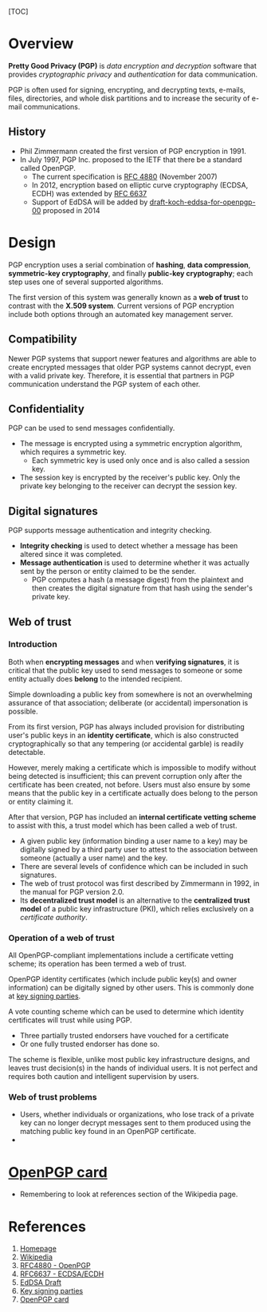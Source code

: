 [TOC]

# Overview
**Pretty Good Privacy (PGP)** is *data encryption and decryption* software that provides *cryptographic privacy* and *authentication* for data communication.

PGP is often used for signing, encrypting, and decrypting texts, e-mails, files, directories, and whole disk partitions and to increase the security of e-mail communications.

## History
- Phil Zimmermann created the first version of PGP encryption in 1991.
- In July 1997, PGP Inc. proposed to the IETF that there be a standard called OpenPGP.
	+ The current specification is [RFC 4880][3] (November 2007)
	+ In 2012, encryption based on elliptic curve cryptography (ECDSA, ECDH) was extended by [RFC 6637][4]
	+ Support of EdDSA will be added by [draft-koch-eddsa-for-openpgp-00][1] proposed in 2014

# Design
PGP encryption uses a serial combination of **hashing**, **data compression**, **symmetric-key cryptography**, and finally **public-key cryptography**; each step uses one of several supported algorithms.

The first version of this system was generally known as a **web of trust** to contrast with the **X.509 system**. Current versions of PGP encryption include both options through an automated key management server.

## Compatibility
Newer PGP systems that support newer features and algorithms are able to create encrypted messages that older PGP systems cannot decrypt, even with a valid private key. Therefore, it is essential that partners in PGP communication understand the PGP system of each other.

## Confidentiality
PGP can be used to send messages confidentially.
- The message is encrypted using a symmetric encryption algorithm, which requires a symmetric key.
	+ Each symmetric key is used only once and is also called a session key.
- The session key is encrypted by the receiver's public key. Only the private key belonging to the receiver can decrypt the session key.

## Digital signatures
PGP supports message authentication and integrity checking.
- **Integrity checking** is used to detect whether a message has been altered since it was completed.
- **Message authentication** is used to determine whether it was actually sent by the person or entity claimed to be the sender.
	+ PGP computes a hash (a message digest) from the plaintext and then creates the digital signature from that hash using the sender's private key.

## Web of trust
### Introduction
Both when **encrypting messages** and when **verifying signatures**, it is critical that the public key used to send messages to someone or some entity actually does **belong** to the intended recipient.

Simple downloading a public key from somewhere is not an overwhelming assurance of that association; deliberate (or accidental) impersonation is possible.

From its first version, PGP has always included provision for distributing user's public keys in an **identity certificate**, which is also constructed cryptographically so that any tempering (or accidental garble) is readily detectable.

However, merely making a certificate which is impossible to modify without being detected is insufficient; this can prevent corruption only after the certificate has been created, not before. Users must also ensure by some means that the public key in a certificate actually does belong to the person or entity claiming it.

After that version, PGP has included an **internal certificate vetting scheme** to assist with this, a trust model which has been called a web of trust.
- A given public key (information binding a user name to a key) may be digitally signed by a third party user to attest to the association between someone (actually a user name) and the key.
- There are several levels of confidence which can be included in such signatures.
- The web of trust protocol was first described by Zimmermann in 1992, in the manual for PGP version 2.0.
- Its **decentralized trust model** is an alternative to the **centralized trust model** of a public key infrastructure (PKI), which relies exclusively on a *certificate authority*.

### Operation of a web of trust
All OpenPGP-compliant implementations include a certificate vetting scheme; its operation has been termed a web of trust.

OpenPGP identity certificates (which include public key(s) and owner information) can be digitally signed by other users. This is commonly done at [key signing parties][6].

A vote counting scheme which can be used to determine which identity certificates will trust while using PGP.
- Three partially trusted endorsers have vouched for a certificate
- Or one fully trusted endorser has done so.

The scheme is flexible, unlike most public key infrastructure designs, and leaves trust decision(s) in the hands of individual users. It is not perfect and requires both caution and intelligent supervision by users.

### Web of trust problems
- Users, whether individuals or organizations, who lose track of a private key can no longer decrypt messages sent to them produced using the matching public key found in an OpenPGP certificate.
-

# [OpenPGP card][7]
- Remembering to look at references section of the Wikipedia page.

# References
1. [Homepage][1]
2. [Wikipedia][2]
3. [RFC4880 - OpenPGP][3]
4. [RFC6637 - ECDSA/ECDH][4]
5. [EdDSA Draft][5]
6. [Key signing parties][6]
7. [OpenPGP card][7]

[1]: http://www.openpgp.org/ "OpenPGP Homepage"
[2]: https://en.wikipedia.org/wiki/Pretty_Good_Privacy "Wikipedia Pretty Good Privacy"
[3]: https://tools.ietf.org/html/rfc4880 "RFC 4880"
[4]: https://tools.ietf.org/html/rfc6637 "RFC 6637"
[5]: https://tools.ietf.org/html/draft-koch-eddsa-for-openpgp-00 "EdDSA Draft"
[6]: https://en.wikipedia.org/wiki/Key_signing_party "Key signing parties"
[7]: https://en.wikipedia.org/wiki/OpenPGP_card "OpenPGP card"
